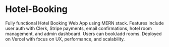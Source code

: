 # Hotel-Booking
Fully functional Hotel Booking Web App using MERN stack. Features include user auth with Clerk, Stripe payments, email confirmations, hotel room management, and admin dashboard. Users can book/add rooms. Deployed on Vercel with focus on UX, performance, and scalability.
